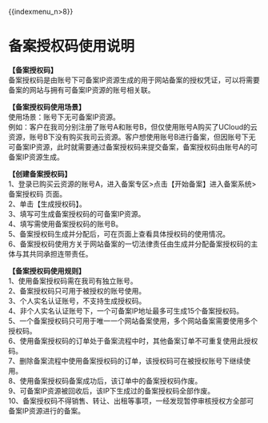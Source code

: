 {{indexmenu_n>8}}

# 备案授权码使用说明

**【备案授权码】**  
备案授权码是由账号下可备案IP资源生成的用于网站备案的授权凭证，可以将需要备案的网站与拥有可备案IP资源的账号相关联。  

**【备案授权码使用场景】**  
使用场景：账号下无可备案IP资源。  
例如：客户在我司分别注册了账号A和账号B，但仅使用账号A购买了UCloud的云资源，账号B下没有购买我司云资源。客户想使用账号B进行备案，但因账号下无可备案IP资源，此时就需要通过备案授权码来提交备案，备案授权码由账号A的可备案IP资源生成。  

**【创建备案授权码】**  
1、登录已购买云资源的账号A，进入备案专区\>点击【开始备案】进入备案系统\>备案授权码 页面。  
2、单击【生成授权码】。  
3、填写可生成备案授权码的可备案IP资源。  
4、填写需使用备案授权码的账号B。  
5、备案授权码生成并分配后，可在页面上查看具体授权码的使用情况。  
6、备案授权码使用方关于网站备案的一切法律责任由生成并分配备案授权码的主体与其共同承担连带责任。  

**【备案授权码使用规则】**  
1、使用备案授权码需在我司有独立账号。  
2、备案授权码只可用于被授权的账号使用。  
3、个人实名认证账号，不支持生成授权码。  
4、非个人实名认证账号下，一个可备案IP地址最多可生成15个备案授权码。  
5、一个备案授权码只可用于唯一一个网站备案使用，多个网站备案需要使用多个授权码。  
6、使用备案授权码的订单处于备案流程中时，其他备案订单不可重复使用此授权码。  
7、删除备案流程中使用备案授权码的订单，该授权码可在被授权账号下继续使用。  
8、使用备案授权码备案成功后，该订单中的备案授权码作废。  
9、可备案IP资源被回收后，该IP下生成过的备案授权码全部作废。  
10、备案授权码不得销售、转让、出租等事项，一经发现暂停审核授权方全部可备案IP资源进行的备案。
